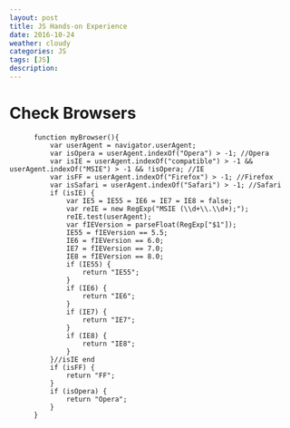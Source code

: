 ```yaml
---
layout: post
title: JS Hands-on Experience
date: 2016-10-24
weather: cloudy
categories: JS
tags: [JS]
description:
---
```


# Check Browsers

          function myBrowser(){
              var userAgent = navigator.userAgent;
              var isOpera = userAgent.indexOf("Opera") > -1; //Opera
              var isIE = userAgent.indexOf("compatible") > -1 && userAgent.indexOf("MSIE") > -1 && !isOpera; //IE
              var isFF = userAgent.indexOf("Firefox") > -1; //Firefox
              var isSafari = userAgent.indexOf("Safari") > -1; //Safari
              if (isIE) {
                  var IE5 = IE55 = IE6 = IE7 = IE8 = false;
                  var reIE = new RegExp("MSIE (\\d+\\.\\d+);");
                  reIE.test(userAgent);
                  var fIEVersion = parseFloat(RegExp["$1"]);
                  IE55 = fIEVersion == 5.5;
                  IE6 = fIEVersion == 6.0;
                  IE7 = fIEVersion == 7.0;
                  IE8 = fIEVersion == 8.0;
                  if (IE55) {
                      return "IE55";
                  }
                  if (IE6) {
                      return "IE6";
                  }
                  if (IE7) {
                      return "IE7";
                  }
                  if (IE8) {
                      return "IE8";
                  }
              }//isIE end
              if (isFF) {
                  return "FF";
              }
              if (isOpera) {
                  return "Opera";
              }
          }
